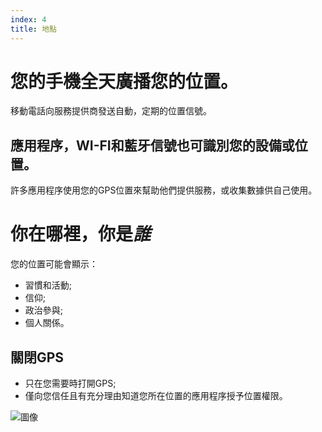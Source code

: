 ```yaml
---
index: 4
title: 地點
---
```

# 您的手機全天廣播您的位置。

移動電話向服務提供商發送自動，定期的位置信號。

## 應用程序，WI-FI和藍牙信號也可識別您的設備或位置。

許多應用程序使用您的GPS位置來幫助他們提供服務，或收集數據供自己使用。

# 你在哪裡，你是*誰*

您的位置可能會顯示：

*   習慣和活動;
*   信仰;
*   政治參與;
*   個人關係。

## 關閉GPS

*   只在您需要時打開GPS;
*   僅向您信任且有充分理由知道您所在位置的應用程序授予位置權限。

![圖像](mobile4.png)